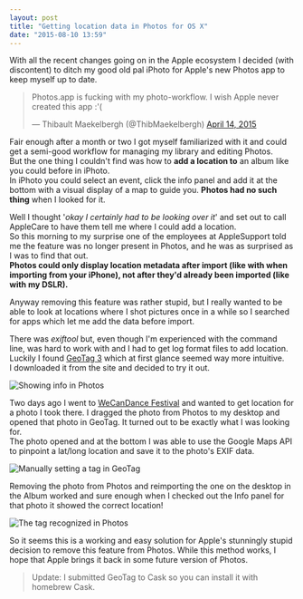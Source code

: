 ```yaml
---
layout: post
title: "Getting location data in Photos for OS X"
date: "2015-08-10 13:59"
---
```


With all the recent changes going on in the Apple ecosystem I decided (with discontent) to ditch my good old pal iPhoto for Apple's new Photos app to keep myself up to date.

<blockquote class="twitter-tweet" lang="en"><p lang="en" dir="ltr">Photos.app is fucking with my photo-workflow. I wish Apple never created this app :&#39;(</p>&mdash; Thibault Maekelbergh (@ThibMaekelbergh) <a href="https://twitter.com/ThibMaekelbergh/status/587962799852249088">April 14, 2015</a></blockquote> <script async src="//platform.twitter.com/widgets.js" charset="utf-8"></script>

Fair enough after a month or two I got myself familiarized with it and could get a semi-good workflow for managing my library and editing Photos.  
But the one thing I couldn't find was how to **add a location to** an album like you could before in iPhoto.  
In iPhoto you could select an event, click the info panel and add it at the bottom with a visual display of a map to guide you. **Photos had no such thing** when I looked for it.

Well I thought '*okay I certainly had to be looking over it*' and set out to call AppleCare to have them tell me where I could add a location.  
So this morning to my surprise one of the employees at AppleSupport told me the feature was no longer present in Photos, and he was as surprised as I was to find that out.  
**Photos could only display location metadata after import (like with when importing from your iPhone), not after they'd already been imported (like with my DSLR).**

Anyway removing this feature was rather stupid, but I really wanted to be able to look at locations where I shot pictures once in a while so I searched for apps which let me add the data before import.

There was *exiftool* but, even though I'm experienced with the command line, was hard to work with and I had to get log format files to add location.  
Luckily I found [GeoTag 3](https://www.snafu.org/GeoTag/) which at first glance seemed way more intuitive.  
I downloaded it from the site and decided to try it out.

![Showing info in Photos](https://res.cloudinary.com/thibault-maekelbergh/image/upload/c_scale,w_1024/v1439210217/Geotag%20Photos.app/Screen_Shot_2015-08-10_at_14.28.55.png)

Two days ago I went to [WeCanDance Festival](https://wecandance.be) and wanted to get location for a photo I took there. I dragged the photo from Photos to my desktop and opened that photo in GeoTag. It turned out to be exactly what I was looking for.  
The photo opened and at the bottom I was able to use the Google Maps API to pinpoint a lat/long location and save it to the photo's EXIF data.

![Manually setting a tag in GeoTag](https://res.cloudinary.com/thibault-maekelbergh/image/upload/c_scale,w_1024/v1439210214/Geotag%20Photos.app/Screen_Shot_2015-08-10_at_14.29.44.png)

Removing the photo from Photos and reimporting the one on the desktop in the Album worked and sure enough when I checked out the Info panel for that photo it showed the correct location!

![The tag recognized in Photos](https://res.cloudinary.com/thibault-maekelbergh/image/upload/c_scale,w_1024/v1439210217/Geotag%20Photos.app/Screen_Shot_2015-08-10_at_14.30.22.png)

So it seems this is a working and easy solution for Apple's stunningly stupid decision to remove this feature from Photos. While this method works, I hope that Apple brings it back in some future version of Photos.

> Update: I submitted GeoTag to Cask so you can install it with homebrew Cask.
